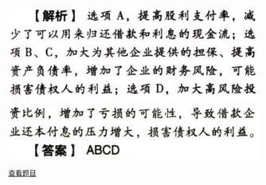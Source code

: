 ![](e97394aefa7c9b53315811a9ebd9a7b3.png)

![](9844b69cb3432b89b1e389ac7346a490.png)

[查看题目](../C01财务管理基本原理.本章真题.md#2-题目)

